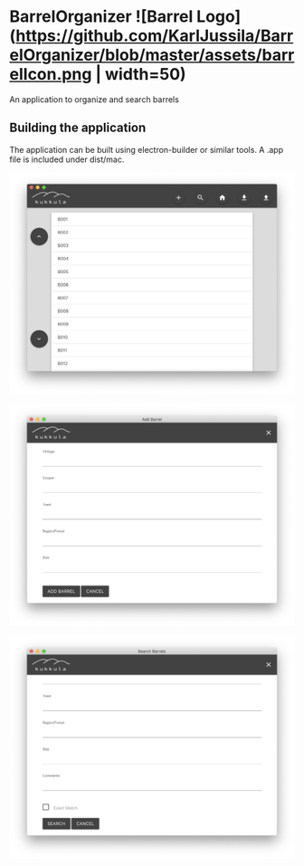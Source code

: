 # BarrelOrganizer ![Barrel Logo](https://github.com/KarlJussila/BarrelOrganizer/blob/master/assets/barrelIcon.png | width=50)
An application to organize and search barrels

## Building the application
The application can be built using electron-builder or similar tools. A .app file is included under dist/mac.

![Image of main window](https://github.com/KarlJussila/BarrelOrganizer/blob/master/images/Main%20Window.png)

![Image of add barrel window](https://github.com/KarlJussila/BarrelOrganizer/blob/master/images/Add%20Barrel.png)

![Image of search barrels window](https://github.com/KarlJussila/BarrelOrganizer/blob/master/images/Search%20Barrels.png)
